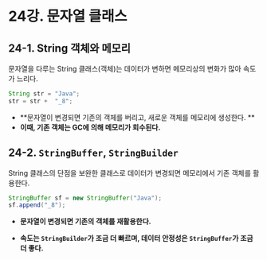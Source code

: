 # 24강. 문자열 클래스

## 24-1. String 객체와 메모리

문자열을 다루는 String 클래스(객체)는 데이터가 변하면 메모리상의 변화가 많아 속도가 느리다.

```java
String str = "Java";
str = str +  "_8";
```

* **문자열이 변경되면 기존의 객체를 버리고, 새로운 객체를 메모리에 생성한다. **
* **이때, 기존 객체는 GC에 의해 메모리가 회수된다.**



## 24-2. `StringBuffer`, `StringBuilder`

String 클래스의 단점을 보완한 클래스로 데이터가 변경되면 메모리에서 기존 객체를 활용한다.

```java
StringBuffer sf = new StringBuffer("Java");
sf.append("_8");
```

- **문자열이 변경되면 기존의 객체를 재활용한다.** 

- **속도는 `StringBuilder`가 조금 더 빠르며, 데이터 안정성은 `StringBuffer`가 조금 더 좋다.**